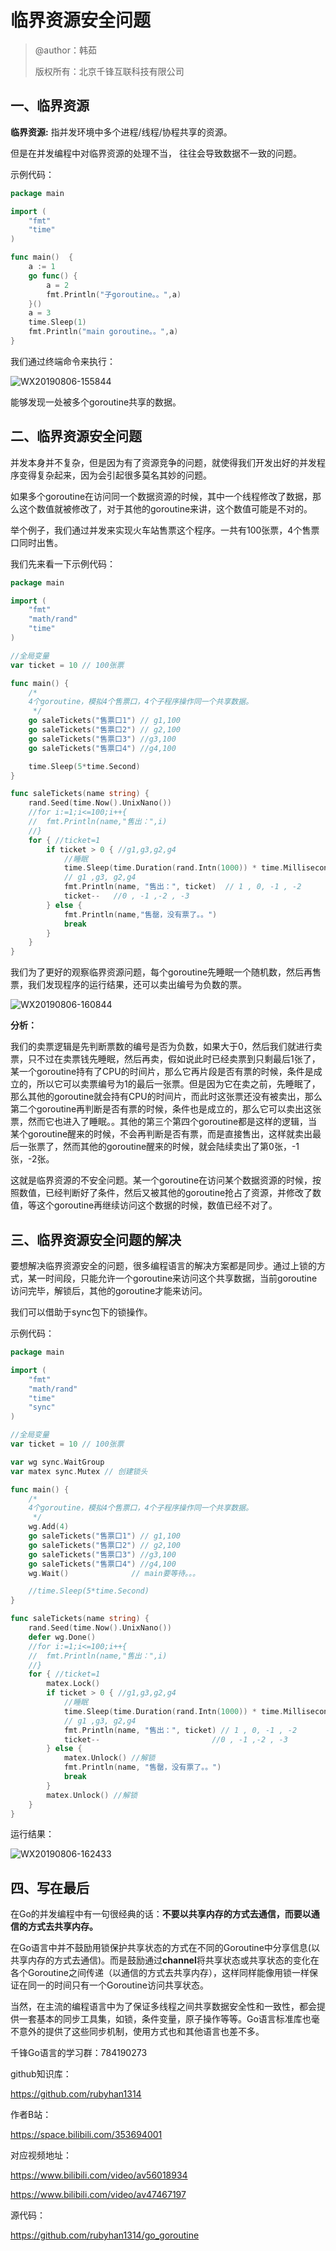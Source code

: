 # 临界资源安全问题

> @author：韩茹
>
> 版权所有：北京千锋互联科技有限公司



## 一、临界资源

**临界资源:** 指并发环境中多个进程/线程/协程共享的资源。

但是在并发编程中对临界资源的处理不当， 往往会导致数据不一致的问题。

示例代码：

```go
package main

import (
	"fmt"
	"time"
)

func main()  {
	a := 1
	go func() {
		a = 2
		fmt.Println("子goroutine。。",a)
	}()
	a = 3
	time.Sleep(1)
	fmt.Println("main goroutine。。",a)
}
```

我们通过终端命令来执行：

![WX20190806-155844](img/WX20190806-155844.png)

能够发现一处被多个goroutine共享的数据。



## 二、临界资源安全问题


并发本身并不复杂，但是因为有了资源竞争的问题，就使得我们开发出好的并发程序变得复杂起来，因为会引起很多莫名其妙的问题。

如果多个goroutine在访问同一个数据资源的时候，其中一个线程修改了数据，那么这个数值就被修改了，对于其他的goroutine来讲，这个数值可能是不对的。

举个例子，我们通过并发来实现火车站售票这个程序。一共有100张票，4个售票口同时出售。

我们先来看一下示例代码：

```go
package main

import (
	"fmt"
	"math/rand"
	"time"
)

//全局变量
var ticket = 10 // 100张票

func main() {
	/*
	4个goroutine，模拟4个售票口，4个子程序操作同一个共享数据。
	 */
	go saleTickets("售票口1") // g1,100
	go saleTickets("售票口2") // g2,100
	go saleTickets("售票口3") //g3,100
	go saleTickets("售票口4") //g4,100

	time.Sleep(5*time.Second)
}

func saleTickets(name string) {
	rand.Seed(time.Now().UnixNano())
	//for i:=1;i<=100;i++{
	//	fmt.Println(name,"售出：",i)
	//}
	for { //ticket=1
		if ticket > 0 { //g1,g3,g2,g4
			//睡眠
			time.Sleep(time.Duration(rand.Intn(1000)) * time.Millisecond)
			// g1 ,g3, g2,g4
			fmt.Println(name, "售出：", ticket)  // 1 , 0, -1 , -2
			ticket--   //0 , -1 ,-2 , -3
		} else {
			fmt.Println(name,"售罄，没有票了。。")
			break
		}
	}
}

```



我们为了更好的观察临界资源问题，每个goroutine先睡眠一个随机数，然后再售票，我们发现程序的运行结果，还可以卖出编号为负数的票。

![WX20190806-160844](img/WX20190806-160844.png)



**分析：**

我们的卖票逻辑是先判断票数的编号是否为负数，如果大于0，然后我们就进行卖票，只不过在卖票钱先睡眠，然后再卖，假如说此时已经卖票到只剩最后1张了，某一个goroutine持有了CPU的时间片，那么它再片段是否有票的时候，条件是成立的，所以它可以卖票编号为1的最后一张票。但是因为它在卖之前，先睡眠了，那么其他的goroutine就会持有CPU的时间片，而此时这张票还没有被卖出，那么第二个goroutine再判断是否有票的时候，条件也是成立的，那么它可以卖出这张票，然而它也进入了睡眠。。其他的第三个第四个goroutine都是这样的逻辑，当某个goroutine醒来的时候，不会再判断是否有票，而是直接售出，这样就卖出最后一张票了，然而其他的goroutine醒来的时候，就会陆续卖出了第0张，-1张，-2张。

这就是临界资源的不安全问题。某一个goroutine在访问某个数据资源的时候，按照数值，已经判断好了条件，然后又被其他的goroutine抢占了资源，并修改了数值，等这个goroutine再继续访问这个数据的时候，数值已经不对了。

## 三、临界资源安全问题的解决

要想解决临界资源安全的问题，很多编程语言的解决方案都是同步。通过上锁的方式，某一时间段，只能允许一个goroutine来访问这个共享数据，当前goroutine访问完毕，解锁后，其他的goroutine才能来访问。

我们可以借助于sync包下的锁操作。

示例代码：

```go
package main

import (
	"fmt"
	"math/rand"
	"time"
	"sync"
)

//全局变量
var ticket = 10 // 100张票

var wg sync.WaitGroup
var matex sync.Mutex // 创建锁头

func main() {
	/*
	4个goroutine，模拟4个售票口，4个子程序操作同一个共享数据。
	 */
	wg.Add(4)
	go saleTickets("售票口1") // g1,100
	go saleTickets("售票口2") // g2,100
	go saleTickets("售票口3") //g3,100
	go saleTickets("售票口4") //g4,100
	wg.Wait()              // main要等待。。。

	//time.Sleep(5*time.Second)
}

func saleTickets(name string) {
	rand.Seed(time.Now().UnixNano())
	defer wg.Done()
	//for i:=1;i<=100;i++{
	//	fmt.Println(name,"售出：",i)
	//}
	for { //ticket=1
		matex.Lock()
		if ticket > 0 { //g1,g3,g2,g4
			//睡眠
			time.Sleep(time.Duration(rand.Intn(1000)) * time.Millisecond)
			// g1 ,g3, g2,g4
			fmt.Println(name, "售出：", ticket) // 1 , 0, -1 , -2
			ticket--                         //0 , -1 ,-2 , -3
		} else {
			matex.Unlock() //解锁
			fmt.Println(name, "售罄，没有票了。。")
			break
		}
		matex.Unlock() //解锁
	}
}

```



运行结果：

![WX20190806-162433](img/WX20190806-162433.png)





## 四、写在最后

在Go的并发编程中有一句很经典的话：**不要以共享内存的方式去通信，而要以通信的方式去共享内存。**

在Go语言中并不鼓励用锁保护共享状态的方式在不同的Goroutine中分享信息(以共享内存的方式去通信)。而是鼓励通过**channel**将共享状态或共享状态的变化在各个Goroutine之间传递（以通信的方式去共享内存），这样同样能像用锁一样保证在同一的时间只有一个Goroutine访问共享状态。

当然，在主流的编程语言中为了保证多线程之间共享数据安全性和一致性，都会提供一套基本的同步工具集，如锁，条件变量，原子操作等等。Go语言标准库也毫不意外的提供了这些同步机制，使用方式也和其他语言也差不多。



千锋Go语言的学习群：784190273

github知识库：

https://github.com/rubyhan1314

作者B站：

https://space.bilibili.com/353694001

对应视频地址：

https://www.bilibili.com/video/av56018934

https://www.bilibili.com/video/av47467197

源代码：

https://github.com/rubyhan1314/go_goroutine



